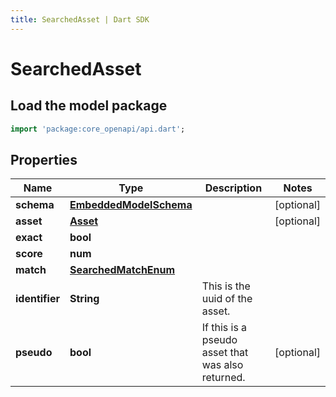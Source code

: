 ```yaml
---
title: SearchedAsset | Dart SDK
---
```


# SearchedAsset

## Load the model package
```dart
import 'package:core_openapi/api.dart';
```

## Properties
Name | Type | Description | Notes
------------ | ------------- | ------------- | -------------
**schema** | [**EmbeddedModelSchema**](EmbeddedModelSchema) |  | [optional] 
**asset** | [**Asset**](Asset) |  | [optional] 
**exact** | **bool** |  | 
**score** | **num** |  | 
**match** | [**SearchedMatchEnum**](SearchedMatchEnum) |  | 
**identifier** | **String** | This is the uuid of the asset. | 
**pseudo** | **bool** | If this is a pseudo asset that was also returned. | [optional] 





